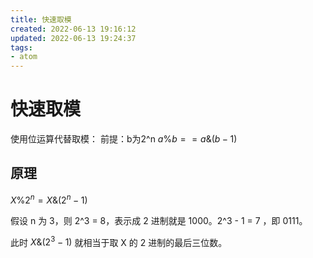 ```yaml
---
title: 快速取模
created: 2022-06-13 19:16:12
updated: 2022-06-13 19:24:37
tags: 
- atom
---
```

# 快速取模

使用位运算代替取模：
前提：b为2^n
$a \% b == a \& (b - 1)$

## 原理

$X \% 2^n = X \& (2^n - 1)$

假设 n 为 3，则 2^3 = 8，表示成 2 进制就是 1000。2^3 - 1 = 7 ，即 0111。

此时 $X \& (2^3 - 1)$ 就相当于取 X 的 2 进制的最后三位数。